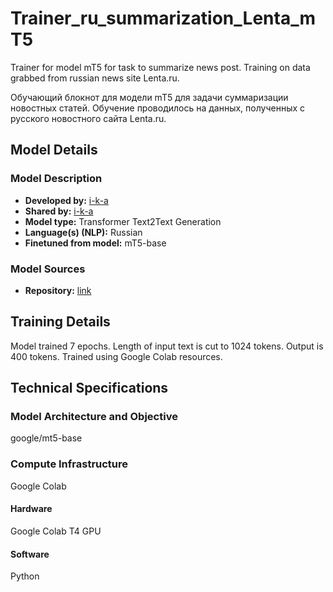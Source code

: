 # Trainer_ru_summarization_Lenta_mT5

Trainer for model mT5 for task to summarize news post. Training on data grabbed from russian news site Lenta.ru.

Обучающий блокнот для модели mT5 для задачи суммаризации новостных статей. Обучение проводилось на данных, полученных с русского новостного сайта Lenta.ru.

## Model Details

### Model Description

<!-- Provide a longer summary of what this model is. -->
- **Developed by:** [i-k-a](https://huggingface.co/i-k-a)
- **Shared by:** [i-k-a](https://huggingface.co/i-k-a)
- **Model type:** Transformer Text2Text Generation
- **Language(s) (NLP):** Russian
- **Finetuned from model:** mT5-base

### Model Sources

<!-- Provide the basic links for the model. -->
- **Repository:** [link](https://huggingface.co/i-k-a/ru_summarization_lenta_model_mt5-base_7_epochs_1024/tree/main)

## Training Details

Model trained 7 epochs. Length of input text is cut to 1024 tokens. Output is 400 tokens.
Trained using Google Colab resources.

## Technical Specifications

### Model Architecture and Objective
google/mt5-base

### Compute Infrastructure
Google Colab

#### Hardware
Google Colab T4 GPU

#### Software
Python